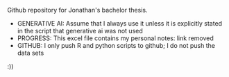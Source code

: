 Github repository for Jonathan's bachelor thesis.

- GENERATIVE AI: Assume that I always use it unless it is explicitly stated in the script that generative ai was not used
- PROGRESS: This excel file contains my personal notes: link removed
- GITHUB: I only push R and python scripts to github; I do not push the data sets

:))
